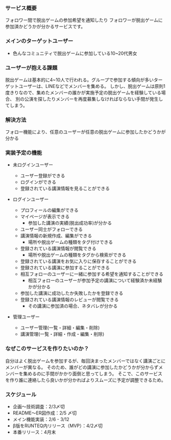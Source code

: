### サービス概要
  フォロワー間で脱出ゲームの参加希望を通知したり
  フォロワーが脱出ゲームに参加済かどうかが分かるサービスです。

### メインのターゲットユーザー
- 色んなコミュニティで脱出ゲームに参加している10~20代男女

### ユーザーが抱える課題
脱出ゲームは基本的に4~10人で行われる。グループで参加する傾向が多いターゲットユーザーは、LINEなどでメンバーを集める。
しかし、脱出ゲームは原則1度きりなので、集めたメンバーの誰かが実施予定の脱出ゲームを経験している場合、
別の公演を探したりメンバーを再度募集しなければならない手間が発生してしまう。

### 解決方法
フォロー機能により、任意のユーザーが任意の脱出ゲームに参加したかどうかが分かる

### 実装予定の機能
- 未ログインユーザー
  - ユーザー登録ができる
  - ログインができる
  - 登録されている講演情報を見ることができる

- ログインユーザー
  - プロフィールの編集ができる
  - マイページが表示できる
    - 参加した講演の実績(脱出成功率)が分かる
  - ユーザー同士がフォローできる
  - 講演情報の新規作成、編集ができる
    - 場所や脱出ゲームの種類をタグ付けできる
  - 登録されている講演情報が閲覧できる
    - 場所や脱出ゲームの種類をタグから検索ができる
  - 登録されている講演をお気に入りに保存することができる
  - 登録されている講演に参加することができる
  - 相互フォローのユーザーに一緒に参加する希望を通知することができる
    - 相互フォローのユーザーが参加予定の講演について経験済か未経験かが分かる
  - 参加した講演に成功したか失敗したかを登録できる
  - 登録されている講演情報のレビューが閲覧できる
    - その講演に参加済の場合、ネタバレが分かる

- 管理ユーザー
  - ユーザー管理(一覧・詳細・編集・削除)
  - 講演管理(一覧・詳細・作成・編集・削除)

### なぜこのサービスを作りたいのか？
自分はよく脱出ゲームを参加するが、毎回決まったメンバーではなく講演ごとにメンバーが異なる。
そのため、誰がどの講演に参加したかどうかが分からずメンバーを集めるのに手間がかかり面倒と思ってしまう。
そこで、このサービスを作り誰に連絡したら良いかが分かればよりスムーズに予定が調整できるため。

### スケジュール
- 企画〜技術調査：2/3〆切
- README〜ER図作成：2/5 〆切
- メイン機能実装：2/6 - 3/12
- β版をRUNTEQ内リリース（MVP）：4/2〆切
- 本番リリース：4月末